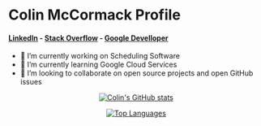 # Colin McCormack Profile

#### [LinkedIn](https://www.linkedin.com/in/colin-mccormack-1a4a54229/) - [Stack Overflow](https://stackoverflow.com/users/17237035/colin-mccormack) - [Google Develloper](https://developers.google.com/profile/u/colin_mccormack)


- 🔭 I’m currently working on Scheduling Software
- 🌱 I’m currently learning Google Cloud Services
- 👯 I’m looking to collaborate on open source projects and open GitHub issues

<div style="text-align:center">
  
[![Colin's GitHub stats](https://github-readme-stats.vercel.app/api?username=NorthernSantan&show_icons=true&theme=dark)](https://github.com/anuraghazra/github-readme-stats)

[![Top Languages](https://github-readme-stats.vercel.app/api/top-langs/?username=NorthernSantan&hide=CMake,Makefile)](https://github.com/anuraghazra/github-readme-stats)
  
</div>


